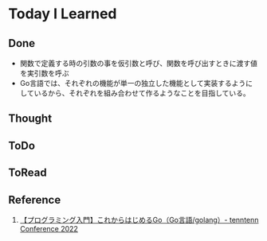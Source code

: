 # Today I Learned

## Done
- 関数で定義する時の引数の事を仮引数と呼び、関数を呼び出すときに渡す値を実引数を呼ぶ
- Go言語では、それぞれの機能が単一の独立した機能として実装するようにしているから、それぞれを組み合わせて作るようなことを目指している。

## Thought

## ToDo

## ToRead

## Reference
1. [【プログラミング入門】これからはじめるGo（Go言語/golang）- tenntenn Conference 2022](https://youtu.be/87MV0Z_lnaA?si=SiKofuHSepofYGi3&t=644)